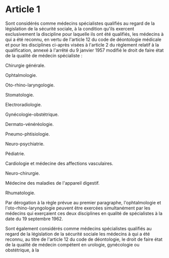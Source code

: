 # Article 1

Sont considérés comme médecins spécialistes qualifiés au regard de la législation de la sécurité sociale, à la condition qu'ils exercent exclusivement la discipline pour laquelle ils ont été qualifiés, les médecins à qui a été reconnu, en vertu de l'article 12 du code de déontologie médicale et pour les disciplines ci-après visées à l'article 2 du règlement relatif à la qualification, annexé à l'arrêté du 9 janvier 1957 modifié le droit de faire état de la qualité de médecin spécialiste :

Chirurgie générale.

Ophtalmologie.

Oto-rhino-laryngologie.

Stomatologie.

Electroradiologie.

Gynécologie-obstétrique.

Dermato-vénéréologie.

Pneumo-phtisiologie.

Neuro-psychiatrie.

Pédiatrie.

Cardiologie et médecine des affections vasculaires.

Neuro-chirurgie.

Médecine des maladies de l'appareil digestif.

Rhumatologie.

Par dérogation à la règle prévue au premier paragraphe, l'ophtalmologie et l'oto-rhino-laryngologie peuvent être exercées simultanément par les médecins qui exerçaient ces deux disciplines en qualité de spécialistes à la date du 19 septembre 1962.

Sont également considérés comme médecins spécialistes qualifiés au regard de la législation de la sécurité sociale les médecins à qui a été reconnu, au titre de l'article 12 du code de déontologie, le droit de faire état de la qualité de médecin compétent en urologie, gynécologie ou obstétrique, à la
